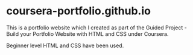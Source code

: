 # coursera-portfolio.github.io

This is a portfolio website which I created as part of the Guided Project - Build your Portfolio Website with HTML and CSS under Coursera.

Beginner level HTML and CSS have been used.
